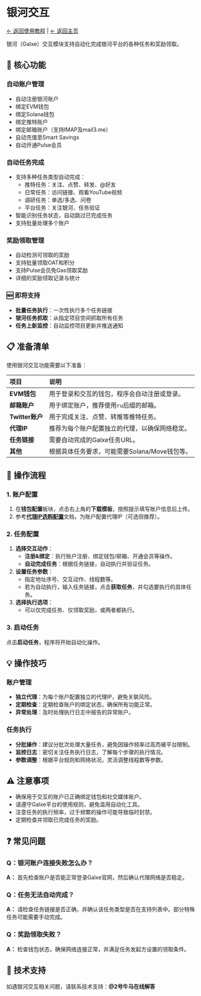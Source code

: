 # 银河交互

[← 返回使用教程](../README.md) | [← 返回主页](../../README.md)

银河（Galxe）交互模块支持自动化完成银河平台的各种任务和奖励领取。

## 🎯 核心功能

### 自动账户管理

-   自动注册银河账户
-   绑定EVM钱包
-   绑定Solana钱包
-   绑定推特账户
-   绑定邮箱账户（支持IMAP及mail3.me）
-   自动充值至Smart Savings
-   自动开通Pulse会员

### 自动任务完成

-   支持多种任务类型自动完成：
    -   推特任务：关注、点赞、转发、@好友
    -   日常任务：访问链接、观看YouTube视频
    -   调研任务：单选/多选、问卷
    -   平台任务：关注银河、任务验证
-   智能识别任务状态，自动跳过已完成任务
-   支持批量处理多个账户

### 奖励领取管理

-   自动检测可领取的奖励
-   支持批量领取OAT和积分
-   支持Pulse会员免Gas领取奖励
-   详细的奖励领取记录与统计

### 🆕 即将支持

-   **批量任务执行**：一次性执行多个任务链接
-   **银河任务抓取**：从指定项目空间抓取所有任务
-   **任务上新监控**：自动监控项目更新并推送通知

## 📋 准备清单

使用银河交互功能需要以下准备：

| 项目 | 说明 |
| :--- | :--- |
| **EVM钱包** | 用于登录和交互的钱包，程序会自动注册或登录。 |
| **邮箱账户** | 用于绑定账户，推荐使用`ru`后缀的邮箱。 |
| **Twitter账户** | 用于完成关注、点赞、转推等推特任务。 |
| **代理IP** | 推荐为每个账户配置独立的代理，以确保网络稳定。 |
| **任务链接** | 需要自动完成的Galxe任务URL。 |
| **其他** | 根据具体任务要求，可能需要Solana/Move钱包等。 |

## 🚀 操作流程

### 1. 账户配置

1.  在**钱包配置**板块，点击右上角的**下载模板**，按照提示填写账户信息后上传。
2.  参考[**代理IP选购配置**](../../installation/proxy-ip.md)文档，为账户配置代理IP（可选但推荐）。

### 2. 任务配置

1.  **选择交互动作**：
    -   **注册&绑定**：执行账户注册、绑定钱包/邮箱、开通会员等操作。
    -   **自动完成任务**：根据任务链接，自动执行并验证任务。
2.  **设置任务参数**：
    -   指定地址序号、交互动作、线程数等。
    -   若为自动执行，输入任务链接，点击**获取任务**，并勾选要执行的具体任务。
3.  **选择执行选项**：
    -   可以仅完成任务、仅领取奖励，或两者都执行。

### 3. 启动任务

点击**启动任务**，程序将开始自动化操作。

## 💡 操作技巧

### 账户管理

-   **独立代理**：为每个账户配置独立的代理IP，避免关联风险。
-   **定期检查**：定期检查账户的绑定状态，确保所有功能正常。
-   **异常处理**：及时处理执行日志中报告的异常账户。

### 任务执行

-   **分批操作**：建议分批次处理大量任务，避免因操作频率过高而被平台限制。
-   **监控日志**：密切关注任务执行日志，了解每个步骤的执行情况。
-   **参数调整**：根据平台规则和网络状况，灵活调整线程数等参数。

## ⚠️ 注意事项

-   确保用于交互的账户已正确绑定钱包和社交媒体账户。
-   请遵守Galxe平台的使用规则，避免滥用自动化工具。
-   注意任务的执行频率，过于频繁的操作可能导致临时封禁。
-   定期检查并领取已完成任务的奖励。

## ❓ 常见问题

### Q：银河账户连接失败怎么办？

**A：** 首先检查账户是否能正常登录Galxe官网，然后确认代理网络是否稳定。

### Q：任务无法自动完成？

**A：** 请检查任务链接是否正确，并确认该任务类型是否在支持列表中。部分特殊任务可能需要手动完成。

### Q：奖励领取失败？

**A：** 检查钱包状态，确保网络连接正常，并满足任务发起方设置的领取条件。

## 🔧 技术支持

如遇银河交互相关问题，请联系技术支持：**@2号牛马在线解答**
